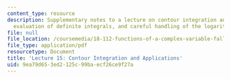 ```yaml
---
content_type: resource
description: Supplementary notes to a lecture on contour integration and applications,
  evaluation of definite integrals, and careful handling of the logarithm.
file: null
file_location: /coursemedia/18-112-functions-of-a-complex-variable-fall-2008/9ea79d653ed2125c99baecf26ce9f27a_lecture15.pdf
file_type: application/pdf
resourcetype: Document
title: 'Lecture 15: Contour Integration and Applications'
uid: 9ea79d65-3ed2-125c-99ba-ecf26ce9f27a
---
```

